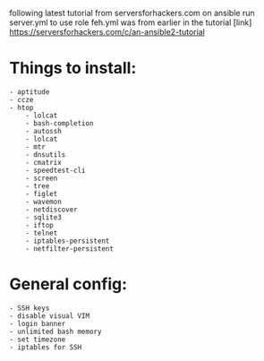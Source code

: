 following latest tutorial from serversforhackers.com on ansible
run server.yml to use role
feh.yml was from earlier in the tutorial
[link] https://serversforhackers.com/c/an-ansible2-tutorial

# Things to install:
	- aptitude
	- ccze
	- htop
       	- lolcat
       	- bash-completion
       	- autossh
       	- lolcat
       	- mtr
       	- dnsutils
       	- cmatrix
       	- speedtest-cli
       	- screen
       	- tree
       	- figlet
       	- wavemon
       	- netdiscover
       	- sqlite3
       	- iftop
       	- telnet
       	- iptables-persistent
       	- netfilter-persistent

# General config:
	- SSH keys
	- disable visual VIM
	- login banner
	- unlimited bash memory
	- set timezone
	- iptables for SSH
